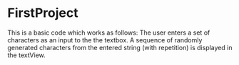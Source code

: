 FirstProject
============

This is a basic code which works as follows:
 The user enters a set of characters as an input to the the textbox.
 A sequence of randomly generated characters from the entered string (with repetition) is displayed in the textView.
 
